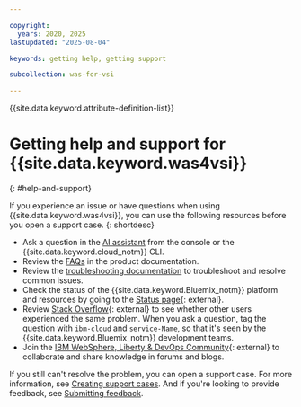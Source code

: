 ```yaml
---

copyright:
  years: 2020, 2025
lastupdated: "2025-08-04"

keywords: getting help, getting support

subcollection: was-for-vsi

---
```


{{site.data.keyword.attribute-definition-list}}



# Getting help and support for {{site.data.keyword.was4vsi}}
{: #help-and-support}

If you experience an issue or have questions when using {{site.data.keyword.was4vsi}}, you can use the following resources before you open a support case.
{: shortdesc}

* Ask a question in the [AI assistant](/docs/overview?topic=overview-ask-ai-assistant) from the console or the {{site.data.keyword.cloud_notm}} CLI.
* Review the [FAQs](/docs/was-for-vsi?topic=was-for-vsi-faq) in the product documentation.
* Review the [troubleshooting documentation](/docs/was-for-vsi?topic=was-for-vsi-troubleshoot) to troubleshoot and resolve common issues.
* Check the status of the {{site.data.keyword.Bluemix_notm}} platform and resources by going to the [Status page](/status){: external}.
* Review [Stack Overflow](https://stackoverflow.com/questions/tagged/ibm-cloud){: external} to see whether other users experienced the same problem. When you ask a question, tag the question with `ibm-cloud` and `service-Name`, so that it's seen by the {{site.data.keyword.Bluemix_notm}} development teams.
* Join the [IBM WebSphere, Liberty & DevOps Community](https://community.ibm.com/community/user/wasdevops/communities/websphere-home){: external} to collaborate and share knowledge in forums and blogs.



If you still can't resolve the problem, you can open a support case. For more information, see [Creating support cases](/docs/account?topic=account-open-case). And if you're looking to provide feedback, see [Submitting feedback](/docs/overview?topic=overview-feedback).
